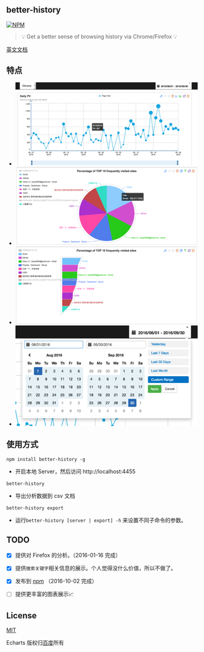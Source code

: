 ## better-history

[![NPM](https://nodei.co/npm/better-history.png?downloads=true&downloadRank=true&stars=true)](https://nodei.co/npm/better-history/)

> 💡 Get a better sense of browsing history via Chrome/Firefox 💡

[英文文档](./README.md)

## 特点

- ![](./screenshots/line_chart.png)
- ![](./screenshots/pie_chart.png)
- ![](./screenshots/tunnel_chart.png)
- ![](./screenshots/daterange.png)


## 使用方式

```        
npm install better-history -g
```

- 开启本地 Server，然后访问 http://localhost:4455

```
better-history
```

- 导出分析数据到 csv 文档

```
better-history export
```        

- 运行`better-history [server | export] -h` 来设置不同子命令的参数。

## TODO

- [x] 提供对 Firefox 的分析。（2016-01-16 完成）
- [x] 提供`搜索关键字`相关信息的展示。个人觉得没什么价值，所以不做了。
- [x] 发布到 [npm](https://www.npmjs.com/package/better-history) （2016-10-02 完成）
- [ ] 提供更丰富的图表展示📈


## License
[MIT](http://liujiacai.net/license/MIT.html?year=2016)

Echarts 版权归[百度](https://github.com/ecomfe/echarts/blob/master/LICENSE.txt)所有
